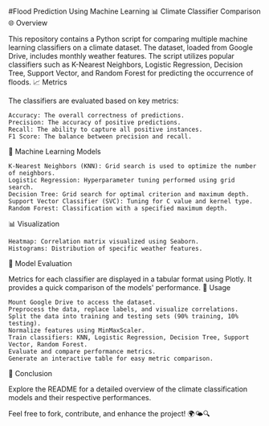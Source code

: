 #Flood Prediction Using Machine Learning
📊 Climate Classifier Comparison 🌐
Overview

This repository contains a Python script for comparing multiple machine learning classifiers on a climate dataset. The dataset, loaded from Google Drive, includes monthly weather features. The script utilizes popular classifiers such as K-Nearest Neighbors, Logistic Regression, Decision Tree, Support Vector, and Random Forest for predicting the occurrence of floods.
📈 Metrics

The classifiers are evaluated based on key metrics:

    Accuracy: The overall correctness of predictions.
    Precision: The accuracy of positive predictions.
    Recall: The ability to capture all positive instances.
    F1 Score: The balance between precision and recall.

🧠 Machine Learning Models

    K-Nearest Neighbors (KNN): Grid search is used to optimize the number of neighbors.
    Logistic Regression: Hyperparameter tuning performed using grid search.
    Decision Tree: Grid search for optimal criterion and maximum depth.
    Support Vector Classifier (SVC): Tuning for C value and kernel type.
    Random Forest: Classification with a specified maximum depth.

📊 Visualization

    Heatmap: Correlation matrix visualized using Seaborn.
    Histograms: Distribution of specific weather features.

🤖 Model Evaluation

Metrics for each classifier are displayed in a tabular format using Plotly. It provides a quick comparison of the models' performance.
🚀 Usage

    Mount Google Drive to access the dataset.
    Preprocess the data, replace labels, and visualize correlations.
    Split the data into training and testing sets (90% training, 10% testing).
    Normalize features using MinMaxScaler.
    Train classifiers: KNN, Logistic Regression, Decision Tree, Support Vector, Random Forest.
    Evaluate and compare performance metrics.
    Generate an interactive table for easy metric comparison.

🌟 Conclusion

Explore the README for a detailed overview of the climate classification models and their respective performances.

Feel free to fork, contribute, and enhance the project! 🌍🌤️🔍
